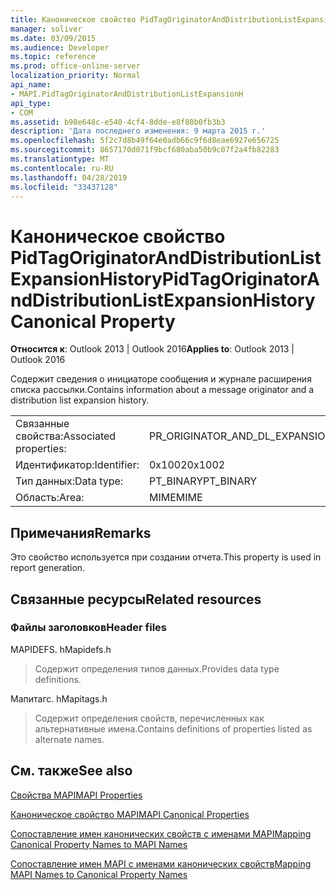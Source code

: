 ```yaml
---
title: Каноническое свойство PidTagOriginatorAndDistributionListExpansionHistory
manager: soliver
ms.date: 03/09/2015
ms.audience: Developer
ms.topic: reference
ms.prod: office-online-server
localization_priority: Normal
api_name:
- MAPI.PidTagOriginatorAndDistributionListExpansionH
api_type:
- COM
ms.assetid: b98e648c-e540-4cf4-8dde-e8f88b0fb3b3
description: 'Дата последнего изменения: 9 марта 2015 г.'
ms.openlocfilehash: 5f2c7d8b49f64e0adb66c9f6d8eae6927e656725
ms.sourcegitcommit: 8657170d071f9bcf680aba50b9c07f2a4fb82283
ms.translationtype: MT
ms.contentlocale: ru-RU
ms.lasthandoff: 04/28/2019
ms.locfileid: "33437128"
---
```

# <a name="pidtagoriginatoranddistributionlistexpansionhistory-canonical-property"></a><span data-ttu-id="e15e0-103">Каноническое свойство PidTagOriginatorAndDistributionListExpansionHistory</span><span class="sxs-lookup"><span data-stu-id="e15e0-103">PidTagOriginatorAndDistributionListExpansionHistory Canonical Property</span></span>

  
  
<span data-ttu-id="e15e0-104">**Относится к**: Outlook 2013 | Outlook 2016</span><span class="sxs-lookup"><span data-stu-id="e15e0-104">**Applies to**: Outlook 2013 | Outlook 2016</span></span> 
  
<span data-ttu-id="e15e0-105">Содержит сведения о инициаторе сообщения и журнале расширения списка рассылки.</span><span class="sxs-lookup"><span data-stu-id="e15e0-105">Contains information about a message originator and a distribution list expansion history.</span></span>
  
|||
|:-----|:-----|
|<span data-ttu-id="e15e0-106">Связанные свойства:</span><span class="sxs-lookup"><span data-stu-id="e15e0-106">Associated properties:</span></span>  <br/> |<span data-ttu-id="e15e0-107">PR_ORIGINATOR_AND_DL_EXPANSION_HISTORY</span><span class="sxs-lookup"><span data-stu-id="e15e0-107">PR_ORIGINATOR_AND_DL_EXPANSION_HISTORY</span></span>  <br/> |
|<span data-ttu-id="e15e0-108">Идентификатор:</span><span class="sxs-lookup"><span data-stu-id="e15e0-108">Identifier:</span></span>  <br/> |<span data-ttu-id="e15e0-109">0x1002</span><span class="sxs-lookup"><span data-stu-id="e15e0-109">0x1002</span></span>  <br/> |
|<span data-ttu-id="e15e0-110">Тип данных:</span><span class="sxs-lookup"><span data-stu-id="e15e0-110">Data type:</span></span>  <br/> |<span data-ttu-id="e15e0-111">PT_BINARY</span><span class="sxs-lookup"><span data-stu-id="e15e0-111">PT_BINARY</span></span>  <br/> |
|<span data-ttu-id="e15e0-112">Область:</span><span class="sxs-lookup"><span data-stu-id="e15e0-112">Area:</span></span>  <br/> |<span data-ttu-id="e15e0-113">MIME</span><span class="sxs-lookup"><span data-stu-id="e15e0-113">MIME</span></span>  <br/> |
   
## <a name="remarks"></a><span data-ttu-id="e15e0-114">Примечания</span><span class="sxs-lookup"><span data-stu-id="e15e0-114">Remarks</span></span>

<span data-ttu-id="e15e0-115">Это свойство используется при создании отчета.</span><span class="sxs-lookup"><span data-stu-id="e15e0-115">This property is used in report generation.</span></span>
  
## <a name="related-resources"></a><span data-ttu-id="e15e0-116">Связанные ресурсы</span><span class="sxs-lookup"><span data-stu-id="e15e0-116">Related resources</span></span>

### <a name="header-files"></a><span data-ttu-id="e15e0-117">Файлы заголовков</span><span class="sxs-lookup"><span data-stu-id="e15e0-117">Header files</span></span>

<span data-ttu-id="e15e0-118">MAPIDEFS. h</span><span class="sxs-lookup"><span data-stu-id="e15e0-118">Mapidefs.h</span></span>
  
> <span data-ttu-id="e15e0-119">Содержит определения типов данных.</span><span class="sxs-lookup"><span data-stu-id="e15e0-119">Provides data type definitions.</span></span>
    
<span data-ttu-id="e15e0-120">Мапитагс. h</span><span class="sxs-lookup"><span data-stu-id="e15e0-120">Mapitags.h</span></span>
  
> <span data-ttu-id="e15e0-121">Содержит определения свойств, перечисленных как альтернативные имена.</span><span class="sxs-lookup"><span data-stu-id="e15e0-121">Contains definitions of properties listed as alternate names.</span></span>
    
## <a name="see-also"></a><span data-ttu-id="e15e0-122">См. также</span><span class="sxs-lookup"><span data-stu-id="e15e0-122">See also</span></span>



[<span data-ttu-id="e15e0-123">Свойства MAPI</span><span class="sxs-lookup"><span data-stu-id="e15e0-123">MAPI Properties</span></span>](mapi-properties.md)
  
[<span data-ttu-id="e15e0-124">Каноническое свойство MAPI</span><span class="sxs-lookup"><span data-stu-id="e15e0-124">MAPI Canonical Properties</span></span>](mapi-canonical-properties.md)
  
[<span data-ttu-id="e15e0-125">Сопоставление имен канонических свойств с именами MAPI</span><span class="sxs-lookup"><span data-stu-id="e15e0-125">Mapping Canonical Property Names to MAPI Names</span></span>](mapping-canonical-property-names-to-mapi-names.md)
  
[<span data-ttu-id="e15e0-126">Сопоставление имен MAPI с именами канонических свойств</span><span class="sxs-lookup"><span data-stu-id="e15e0-126">Mapping MAPI Names to Canonical Property Names</span></span>](mapping-mapi-names-to-canonical-property-names.md)

